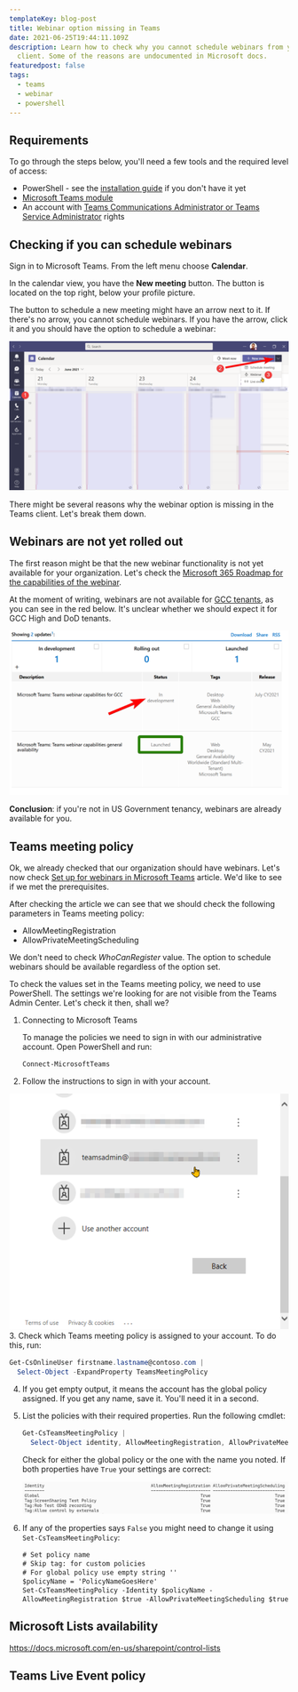 ```yaml
---
templateKey: blog-post
title: Webinar option missing in Teams
date: 2021-06-25T19:44:11.109Z
description: Learn how to check why you cannot schedule webinars from your Teams
  client. Some of the reasons are undocumented in Microsoft docs.
featuredpost: false
tags:
  - teams
  - webinar
  - powershell
---
```

## Requirements

To go through the steps below, you'll need a few tools and the required level of access:

* PowerShell - see the [installation guide](https://docs.microsoft.com/en-us/powershell/scripting/install/installing-powershell?view=powershell-7.1) if you don't have it yet
* [Microsoft Teams module](https://docs.microsoft.com/en-us/microsoftteams/teams-powershell-install)
* An account with [Teams Communications Administrator or Teams Service Administrator](https://docs.microsoft.com/en-us/MicrosoftTeams/using-admin-roles) rights

## Checking if you can schedule webinars

Sign in to Microsoft Teams. From the left menu choose **Calendar**.

In the calendar view, you have the **New meeting** button. The button is located on the top right, below your profile picture.

The button to schedule a new meeting might have an arrow next to it. If there's no arrow, you cannot schedule webinars. If you have the arrow, click it and you should have the option to schedule a webinar:

![Scheduling new webinar from the calendar](../../img/20210625-215321-3tm0jcb79f.png)

There might be several reasons why the webinar option is missing in the Teams client. Let's break them down.

## Webinars are not yet rolled out

The first reason might be that the new webinar functionality is not yet available for your organization. Let's check the [Microsoft 365 Roadmap for the capabilities of the webinar](https://www.microsoft.com/en-us/microsoft-365/roadmap?filters=&searchterms=microsoft%2Cteams%3A%2Cteams%2Cwebinars%2Ccapabilities).

At the moment of writing, webinars are not available for [GCC tenants](https://docs.microsoft.com/en-us/office365/servicedescriptions/office-365-platform-service-description/office-365-us-government/office-365-us-government), as you can see in the red below. It's unclear whether we should expect it for GCC High and DoD tenants.

![Microsoft 365 Roadmap entries for webinars](../../img/20210625-220802-mznkkcouxb.png)

**Conclusion**: if you're not in US Government tenancy, webinars are already available for you.

## Teams meeting policy

Ok, we already checked that our organization should have webinars. Let's now check [Set up for webinars in Microsoft Teams](https://docs.microsoft.com/en-us/microsoftteams/set-up-webinars) article. We'd like to see if we met the prerequisites.

After checking the article we can see that we should check the following parameters in Teams meeting policy:

* AllowMeetingRegistration
* AllowPrivateMeetingScheduling

We don't need to check *WhoCanRegister* value. The option to schedule webinars should be available regardless of the option set.

To check the values set in the Teams meeting policy, we need to use PowerShell. The settings we're looking for are not visible from the Teams Admin Center. Let's check it then, shall we?

1. Connecting to Microsoft Teams

   To manage the policies we need to sign in with our administrative account. Open PowerShell and run:

   ```powershell
   Connect-MicrosoftTeams
   ```
2.  Follow the instructions to sign in with your account.

   ![Choosing Teams admin account](../../img/20210625-223716-5aoa2d9njf.png)
3. Check which Teams meeting policy is assigned to your account. To do this, run:

   ```powershell
   Get-CsOnlineUser firstname.lastname@contoso.com |
     Select-Object -ExpandProperty TeamsMeetingPolicy
   ```
4. If you get empty output, it means the account has the global policy assigned. If you get any name, save it. You'll need it in a second.
5. List the policies with their required properties. Run the following cmdlet:

   ```powershell
   Get-CsTeamsMeetingPolicy |
     Select-Object identity, AllowMeetingRegistration, AllowPrivateMeetingScheduling
   ```

   Check for either the global policy or the one with the name you noted. If both properties have `True` your settings are correct:

   ![Listing Teams meeting policies](../../img/20210625-224450-o1rgxgaubk.png)
6. If any of the properties says `False` you might need to change it using `Set-CsTeamsMeetingPolicy`: 

   ```
   # Set policy name
   # Skip tag: for custom policies
   # For global policy use empty string ''
   $policyName = 'PolicyNameGoesHere'
   Set-CsTeamsMeetingPolicy -Identity $policyName -AllowMeetingRegistration $true -AllowPrivateMeetingScheduling $true
   ```

## Microsoft Lists availability

https://docs.microsoft.com/en-us/sharepoint/control-lists



## Teams Live Event policy